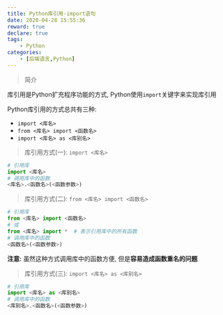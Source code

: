 ```yaml
---
title: Python库引用-import语句
date: 2020-04-28 15:55:36
reward: true
declare: true
tags: 
	- Python
categories: 
	- [后端语言,Python]
---
```


>  简介

库引用是Python扩充程序功能的方式, Python使用``import``关键字来实现库引用

Python库引用的方式总共有三种:

* ``import <库名>``
* ``from <库名> import <函数名>``
* ``import <库名> as <库别名>``

<!--more-->

>  库引用方式(一): ``import <库名>``

```python
# 引用库
import <库名>
# 调用库中的函数
<库名>.<函数名>(<函数参数>)
```

> 库引用方式(二): ``from <库名> import <函数名>``

```python
# 引用库
from <库名> import <函数名>
# 或
from <库名> import *  # 表示引用库中的所有函数
# 调用库中的函数
<函数名>(<函数参数>)
```

**注意:** 虽然这种方式调用库中的函数方便, 但是**容易造成函数重名的问题**

>  库引用方式(三): ``import <库名> as <库别名>``

```python
# 引用库
import <库名> as <库别名>
# 调用库中的函数
<库别名>.<函数名>(<函数参数>)
```

